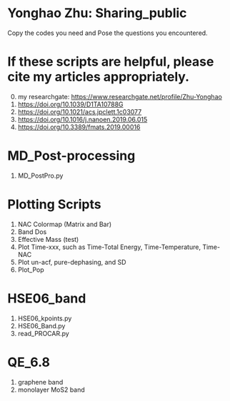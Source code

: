 # Yonghao Zhu: Sharing_public
Copy the codes you need and Pose the questions you encountered.
# If these scripts are helpful, please cite my articles appropriately. 
0. my researchgate: https://www.researchgate.net/profile/Zhu-Yonghao  
1. https://doi.org/10.1039/D1TA10788G
2. https://doi.org/10.1021/acs.jpclett.1c03077
3. https://doi.org/10.1016/j.nanoen.2019.06.015
4. https://doi.org/10.3389/fmats.2019.00016 
# MD_Post-processing
1. MD_PostPro.py
# Plotting Scripts
1. NAC Colormap (Matrix and Bar)
2. Band Dos
3. Effective Mass (test)
4. Plot Time-xxx, such as Time-Total Energy, Time-Temperature, Time-NAC
5. Plot un-acf, pure-dephasing, and SD
6. Plot_Pop
# HSE06_band
1. HSE06_kpoints.py
2. HSE06_Band.py
3. read_PROCAR.py
# QE_6.8
1. graphene band
2. monolayer MoS2 band